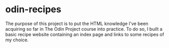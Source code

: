 # odin-recipes
The purpose of this project is to put the HTML knowledge I've been acquiring so far in The Odin Project course into practice. To do so, I built a basic recipe website containing an index page and links to some recipes of my choice.
